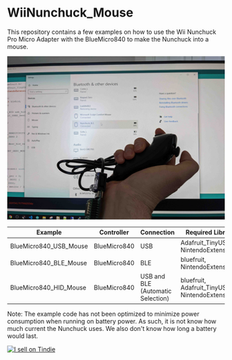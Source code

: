 # WiiNunchuck_Mouse

This repository contains a few examples on how to use the Wii Nunchuck Pro Micro Adapter with the BlueMicro840 to make the Nunchuck into a mouse. 

![alt text](https://github.com/jpconstantineau/WiiNunchuck_Mouse/raw/main/img/Nunchuck_BLE.jpg "Nunchuck_BLE on Windows 10")

| Example | Controller | Connection | Required Libraries |
| --------| ---------- | ---------- | ------------------ |
| BlueMicro840_USB_Mouse | BlueMicro840 | USB | Adafruit_TinyUSB, NintendoExtensionCtrl |
| BlueMicro840_BLE_Mouse | BlueMicro840 | BLE | bluefruit, NintendoExtensionCtrl |
| BlueMicro840_HID_Mouse | BlueMicro840 | USB and BLE (Automatic Selection) | bluefruit, Adafruit_TinyUSB, NintendoExtensionCtrl |

Note: The example code has not been optimized to minimize power consumption when running on battery power.  As such, it is not know how much current the Nunchuck uses.  We also don't know how long a battery would last.

<a href="https://www.tindie.com/stores/jpconstantineau/?ref=offsite_badges&utm_source=sellers_jpconstantineau&utm_medium=badges&utm_campaign=badge_large"><img src="https://d2ss6ovg47m0r5.cloudfront.net/badges/tindie-larges.png" alt="I sell on Tindie" width="200" height="104"></a>